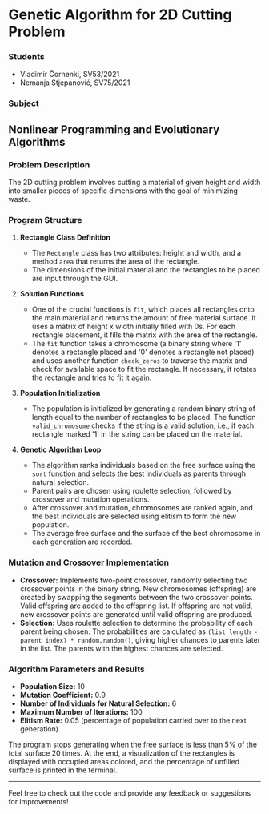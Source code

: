 # Genetic Algorithm for 2D Cutting Problem

### Students
- Vladimir Čornenki, SV53/2021
- Nemanja Stjepanović, SV75/2021

### Subject
Nonlinear Programming and Evolutionary Algorithms
---

### Problem Description
The 2D cutting problem involves cutting a material of given height and width into smaller pieces of specific dimensions with the goal of minimizing waste.

### Program Structure

1. **Rectangle Class Definition**
   - The `Rectangle` class has two attributes: height and width, and a method `area` that returns the area of the rectangle.
   - The dimensions of the initial material and the rectangles to be placed are input through the GUI.

2. **Solution Functions**
   - One of the crucial functions is `fit`, which places all rectangles onto the main material and returns the amount of free material surface. It uses a matrix of height x width initially filled with 0s. For each rectangle placement, it fills the matrix with the area of the rectangle.
   - The `fit` function takes a chromosome (a binary string where '1' denotes a rectangle placed and '0' denotes a rectangle not placed) and uses another function `check_zeros` to traverse the matrix and check for available space to fit the rectangle. If necessary, it rotates the rectangle and tries to fit it again.

3. **Population Initialization**
   - The population is initialized by generating a random binary string of length equal to the number of rectangles to be placed. The function `valid_chromosome` checks if the string is a valid solution, i.e., if each rectangle marked '1' in the string can be placed on the material.

4. **Genetic Algorithm Loop**
   - The algorithm ranks individuals based on the free surface using the `sort` function and selects the best individuals as parents through natural selection.
   - Parent pairs are chosen using roulette selection, followed by crossover and mutation operations.
   - After crossover and mutation, chromosomes are ranked again, and the best individuals are selected using elitism to form the new population.
   - The average free surface and the surface of the best chromosome in each generation are recorded.

### Mutation and Crossover Implementation

- **Crossover:** Implements two-point crossover, randomly selecting two crossover points in the binary string. New chromosomes (offspring) are created by swapping the segments between the two crossover points. Valid offspring are added to the offspring list. If offspring are not valid, new crossover points are generated until valid offspring are produced.
- **Selection:** Uses roulette selection to determine the probability of each parent being chosen. The probabilities are calculated as `(list length - parent index) * random.random()`, giving higher chances to parents later in the list. The parents with the highest chances are selected.

### Algorithm Parameters and Results

- **Population Size:** 10
- **Mutation Coefficient:** 0.9
- **Number of Individuals for Natural Selection:** 6
- **Maximum Number of Iterations:** 100
- **Elitism Rate:** 0.05 (percentage of population carried over to the next generation)

The program stops generating when the free surface is less than 5% of the total surface 20 times. At the end, a visualization of the rectangles is displayed with occupied areas colored, and the percentage of unfilled surface is printed in the terminal.

---

Feel free to check out the code and provide any feedback or suggestions for improvements!

